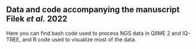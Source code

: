 ## Data and code accompanying the manuscript Filek *et al.* 2022

Here you can find bash code used to process NGS data in QIIME 2 and IQ-TREE, and R code used to visualize most of the data.

